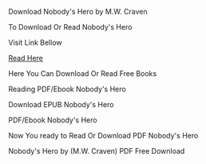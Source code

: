 Download Nobody's Hero by M.W. Craven

To Download Or Read Nobody's Hero

Visit Link Bellow

[Read Here](https://mobionlines.web.app/abundant/195790797-nobody-s-hero)

Here You Can Download Or Read Free Books

Reading PDF/Ebook Nobody's Hero

Download EPUB Nobody's Hero

PDF/Ebook Nobody's Hero

Now You ready to Read Or Download PDF Nobody's Hero

Nobody's Hero by (M.W. Craven) PDF Free Download

